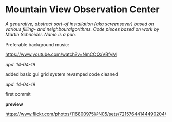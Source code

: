 Mountain View Observation Center
==============

*A generative, abstract sort-of installation (aka screensaver) based on various filling- and neighbouralgorithms.*
*Code pieces based on work by Martin Schneider.*
*Name is a pun.*



Preferable background music: 

  https://www.youtube.com/watch?v=NmCCQxVBfyM




*upd. 14-04-19*

added basic gui
grid system revamped
code cleaned

*upd. 14-04-19*

first commit



**preview**

https://www.flickr.com/photos/116800975@N05/sets/72157644144490204/
